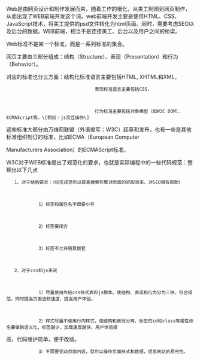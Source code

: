 Web是由网页设计和制作发展而来，随着工作的细化，从美工制图到网页制作，从而出现了WEB前端开发这个词，web前端开发主要是使用HTML、CSS、JavaScript技术，将美工提供的psd文件转化为html页面。同时，需要考虑SEO以及后台的数据。WEB前端，相当于是连接美工、后台以及用户之间的桥梁。

Web标准不是某一个标准，而是一系列标准的集合。

网页主要由三部分组成：结构（Structure）、表现（Presentation）和行为（Behavior）。

对应的标准也分三方面：结构化标准语言主要包括HTML, XHTML和XML，


                                     表现标准语言主要包括CSS，



                                     行为标准主要包括对象模型（如W3C DOM）、ECMAScript等。\[例如：js交互操作\]



这些标准大部分由万维网联盟（外语缩写：W3C）起草和发布，也有一些是其他标准组织制订的标准，比如ECMA（European Computer


Manufacturers Association）的ECMAScript标准。

W3C对于WEB标准提出了规范化的要求，也就是实际编程中的一些代码规范：整理出以下几点

       1、对于结构要求：（标签规范可以提高搜索引擎对页面的抓取效率，对SEO很有帮助）



                1）标签和属性名字母要小写



                2）标签要闭合              



                3）标签不允许随意嵌套



       2、对于css和js来说



                1）尽量使用外链css样式表和js脚本。使结构、表现和行为分为三块，符合规范。同时提高页面选软速度，提高用户体验。



                2）样式尽量不使用行内样式，使结构和表现分离，标签的id和class等属性命名要做到语义化，标签越少，加载速度越快，用户体验提


高，代码维护简单，便于改版。


                3）不需要变动页面内容，就可以操作页面样式和数据，提高网站的易用性。




